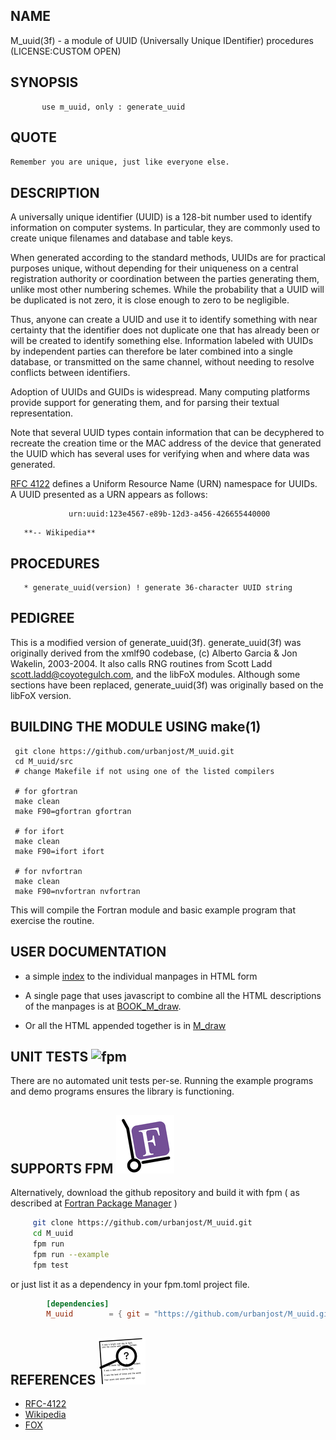 ## NAME
   M_uuid(3f) - a module of UUID (Universally Unique IDentifier) procedures
   (LICENSE:CUSTOM OPEN)
## SYNOPSIS
```text
       use m_uuid, only : generate_uuid
```
## QUOTE
   `Remember you are unique, just like everyone else.`
## DESCRIPTION
   A universally unique identifier (UUID) is a 128-bit number used to
   identify information on computer systems. In particular, they are
   commonly used to create unique filenames and database and table keys.

   When generated according to the standard methods, UUIDs are for
   practical purposes unique, without depending for their uniqueness
   on a central registration authority or coordination between the
   parties generating them, unlike most other numbering schemes. While
   the probability that a UUID will be duplicated is not zero, it is
   close enough to zero to be negligible.

   Thus, anyone can create a UUID and use it to identify something with
   near certainty that the identifier does not duplicate one that has
   already been or will be created to identify something else. Information
   labeled with UUIDs by independent parties can therefore be later
   combined into a single database, or transmitted on the same channel,
   without needing to resolve conflicts between identifiers.

   Adoption of UUIDs and GUIDs is widespread. Many computing platforms
   provide support for generating them, and for parsing their textual
   representation.

   Note that several UUID types contain information that can be decyphered
   to recreate the creation time or the MAC address of the device that
   generated the UUID which has several uses for verifying when and
   where data was generated.

   [RFC 4122](https://tools.ietf.org/html/rfc4122)
   defines a Uniform Resource Name (URN) namespace for UUIDs.
   A UUID presented as a URN appears as follows:
```text
             urn:uuid:123e4567-e89b-12d3-a456-426655440000
```
       **-- Wikipedia**

## PROCEDURES
       * generate_uuid(version) ! generate 36-character UUID string

## PEDIGREE
 This is a modified version of generate_uuid(3f).  generate_uuid(3f)
 was originally derived from the xmlf90 codebase, (c) Alberto Garcia &
 Jon Wakelin, 2003-2004.  It also calls RNG routines from Scott Ladd
 <scott.ladd@coyotegulch.com>, and the libFoX modules. Although some
 sections have been replaced, generate_uuid(3f) was originally based on
 the libFoX version.

## BUILDING THE MODULE USING make(1)
     git clone https://github.com/urbanjost/M_uuid.git
     cd M_uuid/src
     # change Makefile if not using one of the listed compilers
     
     # for gfortran
     make clean
     make F90=gfortran gfortran
     
     # for ifort
     make clean
     make F90=ifort ifort

     # for nvfortran
     make clean
     make F90=nvfortran nvfortran

This will compile the Fortran module and basic example
program that exercise the routine.

## USER DOCUMENTATION
   - a simple [index](https://urbanjost.github.io/M_uuid/) to
     the individual manpages in HTML form

   - A single page that uses javascript to combine all the HTML
     descriptions of the manpages is at 
     [BOOK_M_draw](https://urbanjost.github.io/M_uuid/BOOK_M_uuid.html).

   - Or all the HTML appended together is in 
     [M_draw](https://urbanjost.github.io/M_draw/M_uuid.html)

## UNIT TESTS ![fpm](docs/images/testtube.jpg)
There are no automated unit tests per-se. Running the example programs
and demo programs ensures the library is functioning.

## SUPPORTS FPM ![fpm](docs/images/fpm_logo.gif)

   Alternatively, download the github repository and build it with
   fpm ( as described at [Fortran Package Manager](https://github.com/fortran-lang/fpm) )

   ```bash
        git clone https://github.com/urbanjost/M_uuid.git
        cd M_uuid
        fpm run
        fpm run --example
        fpm test
   ```

   or just list it as a dependency in your fpm.toml project file.

```toml
        [dependencies]
        M_uuid        = { git = "https://github.com/urbanjost/M_uuid.git" }
```
## REFERENCES ![ref](docs/images/ref.gif)

   * [RFC-4122](https://tools.ietf.org/html/rfc4122)
   * [Wikipedia](https://en.wikipedia.org/wiki/Universally_unique_identifier)
   * [FOX](http://fortranwiki.org/fortran/show/FoX)
